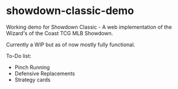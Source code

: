 # showdown-classic-demo
Working demo for Showdown Classic - A web implementation of the Wizard's of the Coast TCG MLB Showdown.

Currently a WIP but as of now mostly fully functional.

To-Do list:
- Pinch Running
- Defensive Replacements
- Strategy cards
